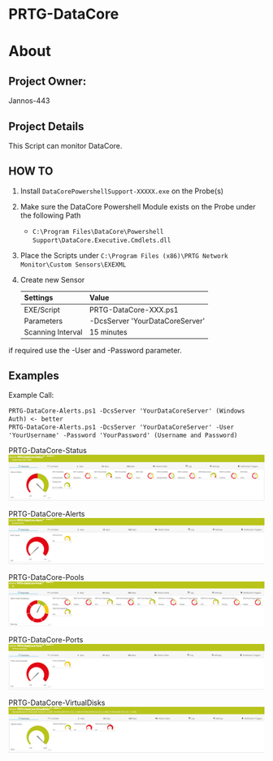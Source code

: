 # PRTG-DataCore
# About

## Project Owner:

Jannos-443

## Project Details

This Script can monitor DataCore.

## HOW TO
1. Install `DataCorePowershellSupport-XXXXX.exe` on the Probe(s) 

2. Make sure the DataCore Powershell Module exists on the Probe under the following Path
   - `C:\Program Files\DataCore\Powershell Support\DataCore.Executive.Cmdlets.dll`

3. Place the Scripts under `C:\Program Files (x86)\PRTG Network Monitor\Custom Sensors\EXEXML`

4. Create new Sensor

   | Settings | Value |
   | --- | --- |
   | EXE/Script | PRTG-DataCore-XXX.ps1 |
   | Parameters | -DcsServer 'YourDataCoreServer'|
   | Scanning Interval | 15 minutes |

if required use the -User and -Password parameter.


## Examples
Example Call: 

    PRTG-DataCore-Alerts.ps1 -DcsServer 'YourDataCoreServer' (Windows Auth) <- better 
    PRTG-DataCore-Alerts.ps1 -DcsServer 'YourDataCoreServer' -User 'YourUsername' -Password 'YourPassword' (Username and Password)
    
PRTG-DataCore-Status
![PRTG-DataCore-Status](media/Status.png)

PRTG-DataCore-Alerts
![PRTG-DataCore-Alerts](media/Alerts.png)

PRTG-DataCore-Pools
![PRTG-DataCore-Pools](media/Pools.png)

PRTG-DataCore-Ports
![PRTG-DataCore-Ports](media/Ports.png)

PRTG-DataCore-VirtualDisks
![PRTG-DataCore-VirtualDisks](media/VirtualDisks.png)
